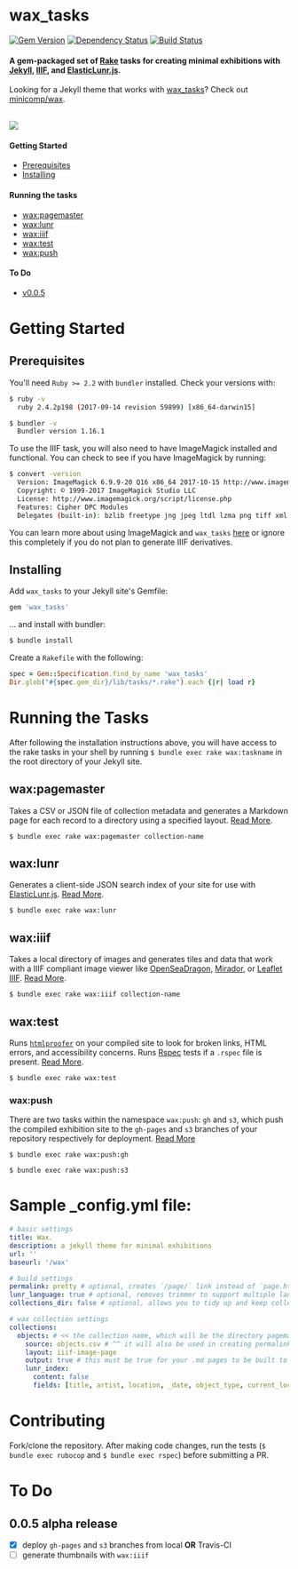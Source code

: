 # wax_tasks
[![Gem Version](https://badge.fury.io/rb/wax_tasks.svg)](https://badge.fury.io/rb/wax_tasks) [![Dependency Status](https://gemnasium.com/badges/github.com/mnyrop/wax_tasks.svg)](https://gemnasium.com/github.com/mnyrop/wax_tasks) [![Build Status](https://travis-ci.org/mnyrop/wax_tasks.svg?branch=rubocop)](https://travis-ci.org/mnyrop/wax_tasks)


#### A gem-packaged set of [Rake](https://ruby.github.io/rake/) tasks for creating minimal exhibitions with [Jekyll](https://jekyllrb.com/), [IIIF](http://iiif.io), and [ElasticLunr.js](http://elasticlunr.com/).

Looking for a Jekyll theme that works with [wax_tasks]()? Check out [minicomp/wax](https://minicomp.github.io/wax/).

<br>
<img src="https://github.com/mnyrop/wax_tasks/blob/master/docs/wax_screen.gif?raw=true"/>


#### Getting Started
- [Prerequisites](#prerequisites)
- [Installing](#installing)

#### Running the tasks
- [wax:pagemaster](#waxpagemaster)
- [wax:lunr](#waxlunr)
- [wax:iiif](#waxiiif)
- [wax:test](#waxtest)
- [wax:push](#waxpush)

#### To Do
- [v0.0.5](#005-alpha-release)


# Getting Started

## Prerequisites

You'll need `Ruby >= 2.2` with `bundler` installed. Check your versions with:
```bash
$ ruby -v
  ruby 2.4.2p198 (2017-09-14 revision 59899) [x86_64-darwin15]

$ bundler -v
  Bundler version 1.16.1
```

To use the IIIF task, you will also need to have ImageMagick installed and functional. You can check to see if you have ImageMagick by running:
```bash
$ convert -version
  Version: ImageMagick 6.9.9-20 Q16 x86_64 2017-10-15 http://www.imagemagick.org
  Copyright: © 1999-2017 ImageMagick Studio LLC
  License: http://www.imagemagick.org/script/license.php
  Features: Cipher DPC Modules
  Delegates (built-in): bzlib freetype jng jpeg ltdl lzma png tiff xml zlib
```

You can learn more about using ImageMagick and `wax_tasks` [here](docs/imagemagick.md) or ignore this completely if you do not plan to generate IIIF derivatives.

## Installing

Add `wax_tasks` to your Jekyll site's Gemfile:

```ruby
gem 'wax_tasks'
```

... and install with bundler:

```bash
$ bundle install
```

Create a `Rakefile` with the following:
```ruby
spec = Gem::Specification.find_by_name 'wax_tasks'
Dir.glob("#{spec.gem_dir}/lib/tasks/*.rake").each {|r| load r}
```

# Running the Tasks

After following the installation instructions above, you will have access to the rake tasks in your shell by running `$ bundle exec rake wax:taskname` in the root directory of your Jekyll site.


## wax:pagemaster

Takes a CSV or JSON file of collection metadata and generates a Markdown page for each record to a directory using a specified layout. [Read More](docs/pagemaster.md).

`$ bundle exec rake wax:pagemaster collection-name`

## wax:lunr

Generates a client-side JSON search index of your site for use with [ElasticLunr.js](http://elasticlunr.com/). [Read More](docs/lunr.md).

`$ bundle exec rake wax:lunr`

## wax:iiif

Takes a local directory of images and generates tiles and data that work with a IIIF compliant image viewer like [OpenSeaDragon](https://openseadragon.github.io/), [Mirador](http://projectmirador.org/), or [Leaflet IIIF](https://github.com/mejackreed/Leaflet-IIIF). [Read More](docs/iiif.md).

`$ bundle exec rake wax:iiif collection-name`

## wax:test

Runs [`htmlproofer`](https://github.com/gjtorikian/html-proofer) on your compiled site to look for broken links, HTML errors, and accessibility concerns. Runs [Rspec](http://rspec.info/) tests if a `.rspec` file is present. [Read More](docs/test.md).

`$ bundle exec rake wax:test`


### wax:push

There are two tasks within the namespace `wax:push`: `gh` and `s3`, which push the compiled exhibition site to the `gh-pages` and `s3` branches of your repository respectively for deployment. [Read More](docs/push.md)

`$ bundle exec rake wax:push:gh`

`$ bundle exec rake wax:push:s3`

# Sample \_config.yml file:

```yaml
# basic settings
title: Wax.
description: a jekyll theme for minimal exhibitions
url: ''
baseurl: '/wax'

# build settings
permalink: pretty # optional, creates `/page/` link instead of `page.html` link
lunr_language: true # optional, removes trimmer to support multiple languages in search
collections_dir: false # optional, allows you to tidy up and keep collections (below) inside a directory (as of jekyll 3.7)

# wax collection settings
collections:
  objects: # << the collection name, which will be the directory pagemaster makes
    source: objects.csv # ^^ it will also be used in creating permalinks for the pages
    layout: iiif-image-page
    output: true # this must be true for your .md pages to be built to html!
    lunr_index:
      content: false
      fields: [title, artist, location, _date, object_type, current_location]
```

# Contributing

Fork/clone the repository. After making code changes, run the tests (`$ bundle exec rubocop` and `$ bundle exec rspec`) before submitting a PR.


# To Do
## 0.0.5 alpha release

- [x] deploy `gh-pages` and `s3` branches from local **OR** Travis-CI
- [ ] generate thumbnails with `wax:iiif`
